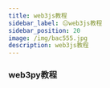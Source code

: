 ```yaml
---
title: web3js教程
sidebar_label: 😑web3js教程
sidebar_position: 20
image: /img/bac555.jpg
description: web3js教程
---
```


### web3py教程

